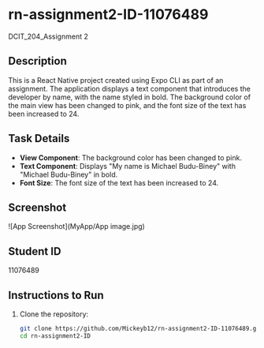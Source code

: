# rn-assignment2-ID-11076489
DCIT_204_Assignment 2

## Description

This is a React Native project created using Expo CLI as part of an assignment. The application displays a text component that introduces the developer by name, with the name styled in bold. The background color of the main view has been changed to pink, and the font size of the text has been increased to 24.

## Task Details

- **View Component**: The background color has been changed to pink.
- **Text Component**: Displays "My name is Michael Budu-Biney" with "Michael Budu-Biney" in bold.
- **Font Size**: The font size of the text has been increased to 24.

## Screenshot

![App Screenshot](MyApp/App image.jpg)

## Student ID

11076489

## Instructions to Run

1. Clone the repository:
   ```bash
   git clone https://github.com/Mickeyb12/rn-assignment2-ID-11076489.git
   cd rn-assignment2-ID
